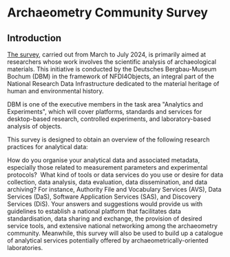 # Archaeometry Community Survey

## Introduction
[The survey](
https://survey.nfdi4objects.net/index.php/347578?lang=en), carried out from March to July 2024, is primarily aimed at researchers whose work involves the scientific analysis of archaeological materials. This initiative is conducted by the Deutsches Bergbau-Museum Bochum (DBM) in the framework of NFDI4Objects, an integral part of the National Research Data Infrastructure dedicated to the material heritage of human and environmental history. 

DBM is one of the executive members in the task area "Analytics and Experiments", which will cover platforms, standards and services for desktop-based research, controlled experiments, and laboratory-based analysis of objects. 

This survey is designed to obtain an overview of the following research practices for analytical data: 

How do you organise your analytical data and associated metadata, especially those related to measurement parameters and experimental protocols? 
What kind of tools or data services do you use or desire for data collection, data analysis, data evaluation, data dissemination, and data archiving? For instance, Authority File and Vocabulary Services (AVS), Data Services (DaS), Software Application Services (SAS), and Discovery Services (DiS).
Your answers and suggestions would provide us with guidelines to establish a national platform that facilitates data standardisation, data sharing and exchange, the provision of desired service tools, and extensive national networking among the archaeometry community. Meanwhile, this survey will also be used to build up a catalogue of analytical services potentially offered by archaeometrically-oriented laboratories.

